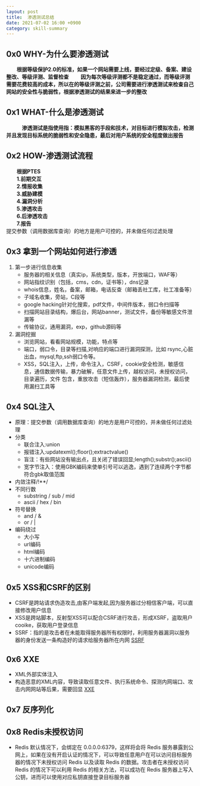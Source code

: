```yaml
---
layout: post
title:  渗透测试总结
date: 2021-07-02 16:00 +0900
category: skill-summary
---
```


## 0x0 WHY-为什么要渗透测试

&ensp;&ensp;&ensp;&ensp;**根据等级保护2.0的标准，如果一个网站需要上线，要经过定级、备案、建设整改、等级评测、监督检查**
&ensp;&ensp;&ensp;&ensp;**因为每次等级评测都不是稳定通过，而等级评测需要花费较高的成本，所以在的等级评测之前，公司需要进行渗透测试来检查自己网站的安全性与脆弱性，根据渗透测试的结果来进一步的整改**

## 0x1 WHAT-什么是渗透测试

&ensp;&ensp;&ensp;&ensp;&ensp;&ensp;**渗透测试是指使用指：模拟黑客的手段和技术，对目标进行模拟攻击，检测并且发现目标系统的脆弱性和安全隐患，最后对用户系统的安全程度做出报告**

## 0x2 HOW-渗透测试流程

&ensp;&ensp;&ensp;&ensp;**根据PTES**<br>
&ensp;&ensp;&ensp;&ensp;**1.前期交互**<br>
&ensp;&ensp;&ensp;&ensp;**2.情报收集**<br>
&ensp;&ensp;&ensp;&ensp;**3.威胁建模**<br>
&ensp;&ensp;&ensp;&ensp;**4.漏洞分析**<br>
&ensp;&ensp;&ensp;&ensp;**5.渗透攻击**<br>
&ensp;&ensp;&ensp;&ensp;**6.后渗透攻击**<br>
&ensp;&ensp;&ensp;&ensp;**7.报告**<br>
提交参数（调用数据库查询）的地方是用户可控的，并未做任何过滤处理
## 0x3 拿到一个网站如何进行渗透

1. 第一步进行信息收集
   - 服务器的相关信息（真实ip，系统类型，版本，开放端口，WAF等）
   - 网站指纹识别（包括，cms，cdn，证书等），dns记录
   - whois信息，姓名，备案，邮箱，电话反查（邮箱丢社工库，社工准备等）
   - 子域名收集，旁站，C段等
   - google hacking针对化搜索，pdf文件，中间件版本，弱口令扫描等
   - 扫描网站目录结构，爆后台，网站banner，测试文件，备份等敏感文件泄漏等
   - 传输协议，通用漏洞，exp，github源码等
2. 漏洞挖掘
   - 浏览网站，看看网站规模，功能，特点等
   - 端口，弱口令，目录等扫描,对响应的端口进行漏洞探测，比如 rsync,心脏出血，mysql,ftp,ssh弱口令等。
   - XSS，SQL注入，上传，命令注入，CSRF，cookie安全检测，敏感信息，通信数据传输，暴力破解，任意文件上传，越权访问，未授权访问，目录遍历，文件 包含，重放攻击（短信轰炸），服务器漏洞检测，最后使用漏扫工具等

## 0x4 SQL注入

- 原理：提交参数（调用数据库查询）的地方是用户可控的，并未做任何过滤处理
- 分类
  - 联合注入:union
  - 报错注入:updatexml();floor();extractvalue()
  - 盲注：有些网站没有输出点，且关闭了错误回显;length();substr();ascii()
  - 宽字节注入：使用GBK编码来使单引号可以逃逸，遇到了连续两个字节都符合gbk取值范围
- 内敛注释/!**/
- 不同行数
  - substring / sub / mid
  - ascii / hex / bin
- 符号替换
  - and / &
  - or / |
- 编码绕过
  - 大小写
  - url编码
  - html编码
  - 十六进制编码
  - unicode编码

## 0x5 XSS和CSRF的区别

- CSRF是跨站请求伪造攻击,由客户端发起,因为服务器过分相信客户端，可以直接修改用户信息
- XSS是跨站脚本，反射型XSS可以配合CSRF进行攻击，形成XSRF，盗取用户cooike，获取用户登录信息
- SSRF：指的是攻击者在未能取得服务器所有权限时，利用服务器漏洞以服务器的身份发送一条构造好的请求给服务器所在内网
[SSRF](https://websec.readthedocs.io/zh/latest/vuln/ssrf.html#id1)

## 0x6 XXE

- XML外部实体注入
- 构造恶意的XML内容，导致读取任意文件、执行系统命令、探测内网端口、攻击内网网站等后果，需要回显
[XXE](https://websec.readthedocs.io/zh/latest/vuln/xxe.html)

## 0x7 反序列化



## 0x8 Redis未授权访问

- Redis 默认情况下，会绑定在 0.0.0.0:6379，这样将会将 Redis 服务暴露到公网上，如果在没有开启认证的情况下，可以导致任意用户在可以访问目标服务器的情况下未授权访问 Redis 以及读取 Redis 的数据。攻击者在未授权访问 Redis 的情况下可以利用 Redis 的相关方法，可以成功在 Redis 服务器上写入公钥，进而可以使用对应私钥直接登录目标服务器